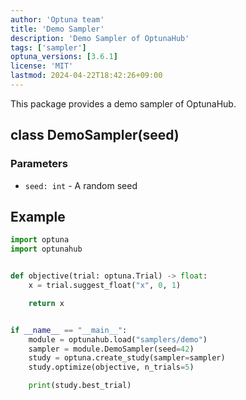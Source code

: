 ```yaml
---
author: 'Optuna team'
title: 'Demo Sampler'
description: 'Demo Sampler of OptunaHub'
tags: ['sampler']
optuna_versions: [3.6.1]
license: 'MIT'
lastmod: 2024-04-22T18:42:26+09:00
---
```


This package provides a demo sampler of OptunaHub.

## class DemoSampler(seed)

### Parameters
- `seed: int` - A random seed


## Example

```python
import optuna
import optunahub


def objective(trial: optuna.Trial) -> float:
    x = trial.suggest_float("x", 0, 1)

    return x


if __name__ == "__main__":
    module = optunahub.load("samplers/demo")
    sampler = module.DemoSampler(seed=42)
    study = optuna.create_study(sampler=sampler)
    study.optimize(objective, n_trials=5)

    print(study.best_trial)
```
